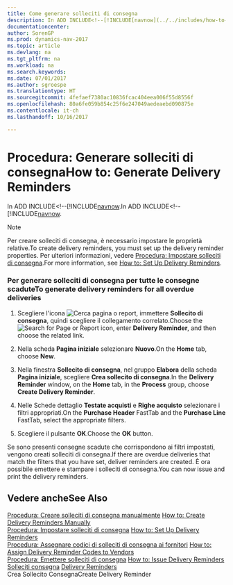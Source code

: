 ```yaml
---
title: Come generare solleciti di consegna
description: In ADD INCLUDE<!--[!INCLUDE[navnow](../../includes/how-to-create-delivery-reminders-manually.md).
documentationcenter: 
author: SorenGP
ms.prod: dynamics-nav-2017
ms.topic: article
ms.devlang: na
ms.tgt_pltfrm: na
ms.workload: na
ms.search.keywords: 
ms.date: 07/01/2017
ms.author: sgroespe
ms.translationtype: HT
ms.sourcegitcommit: 4fefaef7380ac10836fcac404eea006f55d8556f
ms.openlocfilehash: 80a6fe059b854c25f6e247049aedeaebd090875e
ms.contentlocale: it-ch
ms.lasthandoff: 10/16/2017

---
```

# <a name="how-to-generate-delivery-reminders"></a><span data-ttu-id="fa423-103">Procedura: Generare solleciti di consegna</span><span class="sxs-lookup"><span data-stu-id="fa423-103">How to: Generate Delivery Reminders</span></span>
<span data-ttu-id="fa423-104">In ADD INCLUDE<!--[!INCLUDE[navnow](../../includes/how-to-create-delivery-reminders-manually.md).</span><span class="sxs-lookup"><span data-stu-id="fa423-104">In ADD INCLUDE<!--[!INCLUDE[navnow](../../includes/how-to-create-delivery-reminders-manually.md).</span></span>  
  
> [!NOTE]  
>  <span data-ttu-id="fa423-105">Per creare solleciti di consegna, è necessario impostare le proprietà relative.</span><span class="sxs-lookup"><span data-stu-id="fa423-105">To create delivery reminders, you must set up the delivery reminder properties.</span></span> <span data-ttu-id="fa423-106">Per ulteriori informazioni, vedere [Procedura: Impostare solleciti di consegna](how-to-set-up-delivery-reminders.md).</span><span class="sxs-lookup"><span data-stu-id="fa423-106">For more information, see [How to: Set Up Delivery Reminders](how-to-set-up-delivery-reminders.md).</span></span>  
  
### <a name="to-generate-delivery-reminders-for-all-overdue-deliveries"></a><span data-ttu-id="fa423-107">Per generare solleciti di consegna per tutte le consegne scadute</span><span class="sxs-lookup"><span data-stu-id="fa423-107">To generate delivery reminders for all overdue deliveries</span></span>  
  
1.  <span data-ttu-id="fa423-108">Scegliere l'icona ![Cerca pagina o report](media/ui-search/search_small.png "icona Cerca pagina o report"), immettere **Sollecito di consegna**, quindi scegliere il collegamento correlato.</span><span class="sxs-lookup"><span data-stu-id="fa423-108">Choose the ![Search for Page or Report](media/ui-search/search_small.png "Search for Page or Report icon") icon, enter **Delivery Reminder**, and then choose the related link.</span></span>  
  
2.  <span data-ttu-id="fa423-109">Nella scheda **Pagina iniziale** selezionare **Nuovo**.</span><span class="sxs-lookup"><span data-stu-id="fa423-109">On the **Home** tab, choose **New**.</span></span>  
  
3.  <span data-ttu-id="fa423-110">Nella finestra **Sollecito di consegna**, nel gruppo **Elabora** della scheda **Pagina iniziale**, scegliere **Crea sollecito di consegna**.</span><span class="sxs-lookup"><span data-stu-id="fa423-110">In the **Delivery Reminder** window, on the **Home** tab, in the **Process** group, choose **Create Delivery Reminder**.</span></span>  
  
4.  <span data-ttu-id="fa423-111">Nelle Schede dettaglio **Testate acquisti** e **Righe acquisto** selezionare i filtri appropriati.</span><span class="sxs-lookup"><span data-stu-id="fa423-111">On the **Purchase Header** FastTab and the **Purchase Line** FastTab, select the appropriate filters.</span></span>  
  
5.  <span data-ttu-id="fa423-112">Scegliere il pulsante **OK**.</span><span class="sxs-lookup"><span data-stu-id="fa423-112">Choose the **OK** button.</span></span>  
  
 <span data-ttu-id="fa423-113">Se sono presenti consegne scadute che corrispondono ai filtri impostati, vengono creati solleciti di consegna.</span><span class="sxs-lookup"><span data-stu-id="fa423-113">If there are overdue deliveries that match the filters that you have set, deliver reminders are created.</span></span> <span data-ttu-id="fa423-114">È ora possibile emettere e stampare i solleciti di consegna.</span><span class="sxs-lookup"><span data-stu-id="fa423-114">You can now issue and print the delivery reminders.</span></span>  
  
## <a name="see-also"></a><span data-ttu-id="fa423-115">Vedere anche</span><span class="sxs-lookup"><span data-stu-id="fa423-115">See Also</span></span>  
 <span data-ttu-id="fa423-116">[Procedura: Creare solleciti di consegna manualmente](how-to-create-delivery-reminders-manually.md) </span><span class="sxs-lookup"><span data-stu-id="fa423-116">[How to: Create Delivery Reminders Manually](how-to-create-delivery-reminders-manually.md) </span></span>  
 <span data-ttu-id="fa423-117">[Procedura: Impostare solleciti di consegna](how-to-set-up-delivery-reminders.md) </span><span class="sxs-lookup"><span data-stu-id="fa423-117">[How to: Set Up Delivery Reminders](how-to-set-up-delivery-reminders.md) </span></span>  
 <span data-ttu-id="fa423-118">[Procedura: Assegnare codici di solleciti di consegna ai fornitori](how-to-assign-delivery-reminder-codes-to-vendors.md) </span><span class="sxs-lookup"><span data-stu-id="fa423-118">[How to: Assign Delivery Reminder Codes to Vendors](how-to-assign-delivery-reminder-codes-to-vendors.md) </span></span>  
 <span data-ttu-id="fa423-119">[Procedura: Emettere solleciti di consegna](how-to-issue-delivery-reminders.md) </span><span class="sxs-lookup"><span data-stu-id="fa423-119">[How to: Issue Delivery Reminders](how-to-issue-delivery-reminders.md) </span></span>  
 <span data-ttu-id="fa423-120">[Solleciti consegna](delivery-reminders.md) </span><span class="sxs-lookup"><span data-stu-id="fa423-120">[Delivery Reminders](delivery-reminders.md) </span></span>  
 <span data-ttu-id="fa423-121">Crea Sollecito Consegna</span><span class="sxs-lookup"><span data-stu-id="fa423-121">Create Delivery Reminder</span></span>
